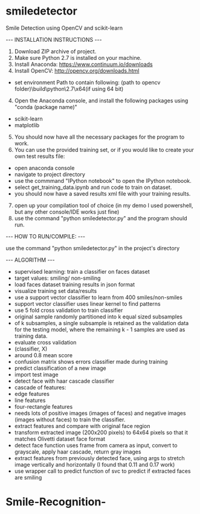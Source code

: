 # smiledetector
Smile Detection using OpenCV and scikit-learn

--- INSTALLATION INSTRUCTIONS ---

1. Download ZIP archive of project.
2. Make sure Python 2.7 is installed on your machine.
3. Install Anaconda: https://www.continuum.io/downloads
4. Install OpenCV: http://opencv.org/downloads.html
  - set environment Path to contain following: (path to opencv folder)\build\python\2.7\x64(if using 64 bit)
4. Open the Anaconda console, and install the following packages using "conda (package name)"
  - scikit-learn
  - matplotlib
5. You should now have all the necessary packages for the program to work.
6. You can use the provided training set, or if you would like to create your own test results file:
  - open anaconda console
  - navigate to project directory
  - use the commmand "IPython notebook" to open the IPython notebook.  
  - select get_training_data.ipynb and run code to train on dataset.
  - you should now have a saved results xml file with your training results.
7. open up your compilation tool of choice (in my demo I used powershell, but any other console/IDE
works just fine)
8. use the command "python smiledetector.py" and the program should run.

--- HOW TO RUN/COMPILE: ---

use the command "python smiledetector.py" in the project's directory

--- ALGORITHM ---

- supervised learning: train a classifier on faces dataset
- target values: smiling/ non-smiling
- load faces dataset training results in json format
- visualize training set data/results
- use a support vector classifier to learn from 400 smiles/non-smiles
- support vector classifier uses linear kernel to find
patterns
- use 5 fold cross validation to train classifier
- original sample randomly partitioned into k equal sized subsamples
- of k subsamples, a single subsample is retained as the validation data
for the testing model, where the remaining k - 1 samples are used as
training data.
- evaluate cross validation
- (classifier, X)
- around 0.8 mean score
- confusion matrix shows errors classifier made during training
- predict classification of a new image
- import test image
- detect face with haar cascade classifier
- cascade of features:
- edge features
- line features
- four-rectangle features
- needs lots of positive images (images of faces) and negative images
(images without faces) to train the classifier.
- extract features and compare with original face region
- transform extracted image (200x200 pixels) to 64x64 pixels so that it
matches Olivetti dataset face format
- detect face function uses frame from camera as input, convert to
grayscale, apply haar cascade, return gray images
- extract features from previously detected face, using args to stretch
image vertically and horizontally
(I found that 0.11 and 0.17 work)
- use wrapper call to predict function of svc to predict if extracted
faces are smiling
# Smile-Recognition-

